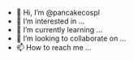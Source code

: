 - 👋 Hi, I’m @pancakecospl
- 👀 I’m interested in ...
- 🌱 I’m currently learning ...
- 💞️ I’m looking to collaborate on ...
- 📫 How to reach me ...

<!---
pancakecospl/pancakecospl is a ✨ special ✨ repository because its `README.md` (this file) appears on your GitHub profile.
You can click the Preview link to take a look at your changes.
--->
